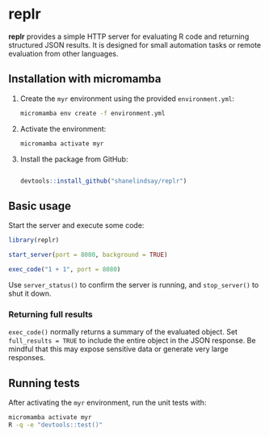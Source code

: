 # replr

**replr** provides a simple HTTP server for evaluating R code and returning structured JSON results. It is designed for small automation tasks or remote evaluation from other languages.

## Installation with micromamba

1. Create the `myr` environment using the provided `environment.yml`:
   ```bash
   micromamba env create -f environment.yml
   ```
2. Activate the environment:
   ```bash
   micromamba activate myr
   ```
3. Install the package from GitHub:
   ```R

   devtools::install_github("shanelindsay/replr")
   ```

## Basic usage

Start the server and execute some code:

```R
library(replr)

start_server(port = 8080, background = TRUE)

exec_code("1 + 1", port = 8080)
```

Use `server_status()` to confirm the server is running, and `stop_server()` to shut it down.

### Returning full results

`exec_code()` normally returns a summary of the evaluated object. Set
`full_results = TRUE` to include the entire object in the JSON response.
Be mindful that this may expose sensitive data or generate very large
responses.

## Running tests

After activating the `myr` environment, run the unit tests with:

```bash
micromamba activate myr
R -q -e "devtools::test()"
```

